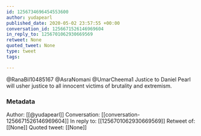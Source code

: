 ```yaml
---
id: 1256734696454553600
author: yudapearl
published_date: 2020-05-02 23:57:55 +00:00
conversation_id: 1256671526146969604
in_reply_to: 1256701062930669569
retweet: None
quoted_tweet: None
type: tweet
tags:

---
```


@RanaBil10485167 @AsraNomani @UmarCheema1 Justice to Daniel Pearl will usher justice to all innocent victims of brutality and extremism.

### Metadata

Author: [[@yudapearl]]
Conversation: [[conversation-1256671526146969604]]
In reply to: [[1256701062930669569]]
Retweet of: [[None]]
Quoted tweet: [[None]]
